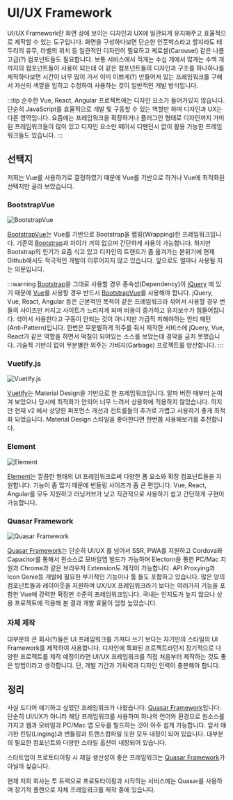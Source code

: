# UI/UX Framework

UI/UX Framework란 화면 상에 보이는 디자인과 UX에 일관되게 유지해주고 효율적으로 제작할 수 있는 도구입니다. 화면을 구성하다보면 단순한 인풋박스라고 할지라도 테두리의 유무, 라벨의 위치 등 일관적인 디자인이 필요하고 케로셀(Carousel) 같은 나름 고급(?) 컴포넌트들도 필요합니다. 보통 서비스에서 적게는 수십 개에서 많게는 수백 개까지의 컴포넌트들이 사용이 되는데 이 같은 컴포넌트들의 디자인과 구조를 하나하나를 제작하다보면 시간이 너무 많이 가서 이미 이쁘게(?) 만들어져 있는 프레임워크를 구해서 자신의 색깔을 입히고 수정하여 사용하는 것이 일반적인 개발 방식입니다.

:::tip
순수한 Vue, React, Angular 프로젝트에는 디자인 요소가 들어가있지 않습니다. 단순히 JavaScript를 효율적으로 개발 및 구동할 수 있는 역할만 하며 디자인과 UX는 다른 영역입니다. 요즘에는 프레임워크을 확장하거나 플러그인 형태로 디자인까지 가미된 프레임워크들이 많이 있고 디자인 요소만 떼어서 디펜던시 없이 활용 가능한 프레임워크들도 있습니다.
:::


## 선택지

저희는 Vue를 사용하기로 결정하였기 때문에 Vue를 기반으로 하거나 Vue에 최적화된 선택지만 골라 보았습니다.

### BootstrapVue

![BootstrapVue](/img/wedev/bootstrapVue.png)

[BootstrapVue](https://bootstrap-vue.org/)는 Vue를 기반으로 Bootstrap을 랩핑(Wrapping)한 프레임워크입니다. 기존의 [Bootstrap](https://getbootstrap.com/)과 차이가 거의 없으며 간단하게 사용이 가능합니다. 하지만 Bootstrap의 인기가 요즘 식고 있고 디자인의 트렌드가 좀 옮겨가는 분위기에 현재 Github에서도 적극적인 개발이 이루어지지 않고 있습니다. 앞으로도 얼마나 사용될 지는 의문입니다.

:::warning
[Bootstrap](https://getbootstrap.com/)을 그대로 사용할 경우 종속성(Dependency)이 [jQuery](https://jquery.com/) 에 있기 때문에 [Vue](https://vuejs.org/)를 사용할 경우 반드시 [BootstrapVue](https://bootstrap-vue.org/)를 사용해야 합니다. jQuery, Vue, React, Angular 등은 근본적인 목적이 같은 프레임워크라 섞어서 사용할 경우 번들의 사이즈만 커지고 사이트가 느리지게 되며 비용이 증가하고 유지보수가 힘들어집니다. 섞어서 사용한다고 구동이 안되는 것이 아니지만 가급적 피해야하는 안티 패턴(Anti-Pattern)입니다. 한번은 무분별하게 외주를 줘서 제작한 서비스에 jQuery, Vue, React가 같은 역할을 하면서 떡칠이 되어있는 소스를 보았는데 경악을 금치 못했습니다. 기술적 기반이 없이 무분별한 외주는 가비지(Garbage) 프로젝트를 양산합니다.
:::

### Vuetify.js

![Vuetify.js](/img/wedev/vuetifyjs.png)

[Vuetify](https://vuetifyjs.com/)는 Material Design을 기반으로 한 프레임워크입니다. 알파 버전 때부터 눈여겨 보았으나 당시에 최적화가 안되어 너무 느려서 상용화에 적용하지 않았습니다. 하지만 현재 v2 에서 상당한 퍼포먼스 개선과 컨트롤들의 추가로 가볍고 사용하기 좋게 최적화 되었습니다. Material Design 스타일을 좋아한다면 한번쯤 사용해보기를 추천합니다.

### Element

![Element](/img/wedev/element.png)

[Element](https://element.eleme.io/)는 깔끔한 형태의 UI 프레임워크로써 다양한 폼 요소와 확장 컴포넌트들을 지원합니다. 기능이 좀 많기 때문에 번들링 사이즈가 좀 큰 편입니다. Vue, React, Angular를 모두 지원하고 러닝커브가 낮고 직관적으로 사용하기 쉽고 간단하게 구현이 가능합니다.

### Quasar Framework

![Quasar Framework](/img/wedev/quasar.png)

[Quasar Framework](https://quasar.dev/)는 단순히 UI/UX 를 넘어서 SSR, PWA를 지원하고 Cordova와 Capacitor를 통해서 원소스로 모바일앱 빌드가 가능하며 Electorn을 통한 PC/Mac 지원과 Chrome과 같은 브라우저 Extension도 제작이 가능합니다. API Proxying과 Icon Genie등 개발에 필요한 부가적인 기능이나 툴 들도 포함하고 있습니다. 많은 양의 컴포넌트들과 레이아웃을 지원하며 UX/UX 프레임워크라기 보다는 여러가지 기능을 포함한 Vue에 강력한 확장판 수준의 프레임워크입니다. 국내는 인지도가 높지 않으나 상용 프로젝트에 적용해 본 결과 개발 효율이 엄청 높았습니다.

### 자체 제작

대부분의 큰 회사(?)들은 UI 프레임워크를 가져다 쓰기 보다는 자기만의 스타일의 UI Framework를 제작하여 사용합니다. 디자인에 특화된 프로젝트라던지 장기적으로 다양한 프로젝트를 제작 예정이라면 UI/UX 프레임워크를 직접 처음부터 제작하는 것도 좋은 방법이라고 생각합니다. 단, 개발 기간과 기획력과 디자인 인력이 충분해야 합니다.


## 정리

사실 드디어 얘기하고 싶었던 프레임워크가 나왔습니다. [Quasar Framework](https://quasar.dev/)입니다. 단순히 UI/UX가 아니라 해당 프레임워크를 사용하여 하나의 언어와 환경으로 원소스를 가지고 웹과 모바일과 PC/Mac 앱 모두를 빌드하는 것이 아주 쉽게 가능합니다. 앞서 얘기한 린팅(Linging)과 번들링과 트랜스컴파일 또한 모두 내장이 되어 있습니다. 대부분의 필요한 컴포넌트와 다양한 스타일 옵션이 내장되어 있습니다.

스타트업이 프로토타이핑 시 제일 생산성이 좋은 프레임워크는 [Quasar Framework](https://quasar.dev/)가 아닐까 싶습니다.

현재 저희 회사는 투 트랙으로 프로토타이핑과 시작하는 서비스에는 Quasar를 사용하며 장기적 플랜으로 자체 프레임워크를 제작 중에 있습니다.

